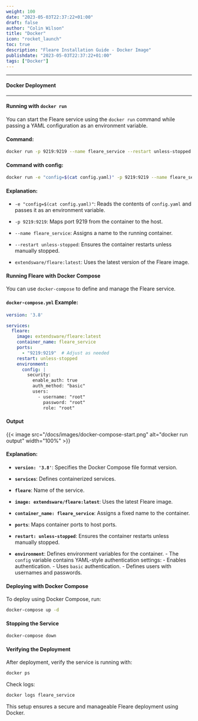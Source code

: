 ```yaml
---
weight: 100
date: "2023-05-03T22:37:22+01:00"
draft: false
author: "Colin Wilson"
title: "Docker"
icon: "rocket_launch"
toc: true
description: "Fleare Installation Guide - Docker Image"
publishdate: "2023-05-03T22:37:22+01:00"
tags: ["Docker"]
---
```


---
#### Docker Deployment

---

#### Running with `docker run`

You can start the Fleare service using the `docker run` command while passing a YAML configuration as an environment variable.

#### Command:

```bash 
docker run -p 9219:9219 --name fleare_service --restart unless-stopped extendsware/fleare:latest
```

#### Command with config:

```bash 
docker run -e "config=$(cat config.yaml)" -p 9219:9219 --name fleare_service --restart unless-stopped extendsware/fleare:latest
```

#### Explanation:

*   `-e "config=$(cat config.yaml)"`: Reads the contents of `config.yaml` and passes it as an environment variable.

*   `-p 9219:9219`: Maps port 9219 from the container to the host.

*   `--name fleare_service`: Assigns a name to the running container.

*   `--restart unless-stopped`: Ensures the container restarts unless manually stopped.

*   `extendsware/fleare:latest`: Uses the latest version of the Fleare image.

#### Running Fleare with Docker Compose

You can use `docker-compose` to define and manage the Fleare service.

#### `docker-compose.yml` Example:

```yaml 
version: '3.8'

services:
  fleare:
    image: extendsware/fleare:latest
    container_name: fleare_service
    ports:
      - "9219:9219"  # Adjust as needed
    restart: unless-stopped
    environment:
      config: |
        security:
          enable_auth: true
          auth_method: "basic"
          users:
            - username: "root"
              password: "root"
              role: "root"
```

#### Output

{{< image src="/docs/images/docker-compose-start.png" alt="docker run output" width="100%" >}}

<!-- ![docker run output](https:fleare.com/docs/images/docker-compose-start.png) -->

#### Explanation:

*   **`version: '3.8'`**: Specifies the Docker Compose file format version.

*   **`services`**: Defines containerized services.

*   **`fleare`**: Name of the service.

*   **`image: extendsware/fleare:latest`**: Uses the latest Fleare image.

*   **`container_name: fleare_service`**: Assigns a fixed name to the container.

*   **`ports`**: Maps container ports to host ports.

*   **`restart: unless-stopped`**: Ensures the container restarts unless manually stopped.

*   **`environment`**: Defines environment variables for the container.
              \- The `config` variable contains YAML-style authentication settings:
                \- Enables authentication.
                \- Uses `basic` authentication.
                \- Defines users with usernames and passwords.

#### Deploying with Docker Compose

To deploy using Docker Compose, run:

```bash 
docker-compose up -d
```

#### Stopping the Service

```bash 
docker-compose down
```

#### Verifying the Deployment

After deployment, verify the service is running with:

```bash 
docker ps
```

Check logs:

```bash 
docker logs fleare_service
```

This setup ensures a secure and manageable Fleare deployment using Docker.
